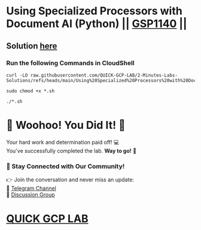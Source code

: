 # Using Specialized Processors with Document AI (Python) || [GSP1140](https://www.cloudskillsboost.google/focuses/67859?parent=catalog) ||

## Solution [here](https://youtu.be/jR2E_bgqmkg)

### Run the following Commands in CloudShell

```
curl -LO raw.githubusercontent.com/QUICK-GCP-LAB/2-Minutes-Labs-Solutions/refs/heads/main/Using%20Specialized%20Processors%20with%20Document%20AI%20Python/gsp1140.sh

sudo chmod +x *.sh

./*.sh
```

# 🎉 Woohoo! You Did It! 🎉  

Your hard work and determination paid off! 💻  
You've successfully completed the lab. **Way to go!** 🚀

### 💬 Stay Connected with Our Community!  
👉 Join the conversation and never miss an update:  
📢 [Telegram Channel](https://t.me/quickgcplab)  
👥 [Discussion Group](https://t.me/quickgcplabchats)  

# [QUICK GCP LAB](https://www.youtube.com/@quickgcplab)
